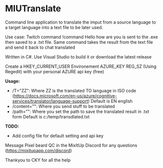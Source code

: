
# MIUTranslate
Command line application to translate the imput from a source language to a target language into a text file to be later used.

Use case: Twitch command !command Hello how are you is sent to the .exe then saved to a .txt file. Same command takes the result from the text file and send it back to chat translated

Written in C#. Use Visual Studio to build it or download the latest release

Create a HKEY_CURRENT_USER Environement AZURE_KEY REG_SZ (Using Regedit) with your personal AZURE api key (free)

**Usage:**
- /T="ZZ": Where ZZ is the translated TO language in ISO code (https://docs.microsoft.com/en-us/azure/cognitive-services/translator/language-support)
Default is EN english
- /content="": Where you send stuff to be translated 
- /path="": Where you set the path to save the translated result in .txt form
Default is c:/temp/transdlated.txt


**TODO:**
- Add config file for default setting and api key


Message Pixel beard QC in the MixItUp Discord for any questions (https://mixitupapp.com/discord)

Thankyou to CKY for all the help
